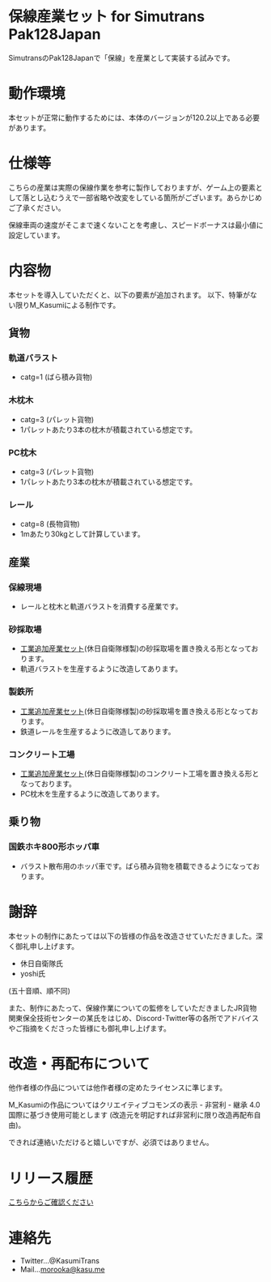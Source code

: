 # 保線産業セット for Simutrans Pak128Japan
SimutransのPak128Japanで「保線」を産業として実装する試みです。

# 動作環境
本セットが正常に動作するためには、本体のバージョンが120.2以上である必要があります。

# 仕様等
こちらの産業は実際の保線作業を参考に製作しておりますが、ゲーム上の要素として落とし込むうえで一部省略や改変をしている箇所がございます。あらかじめご了承ください。

保線車両の速度がそこまで速くないことを考慮し、スピードボーナスは最小値に設定しています。

# 内容物
本セットを導入していただくと、以下の要素が追加されます。
以下、特筆がない限りM_Kasumiによる制作です。

## 貨物
### 軌道バラスト
* catg=1 (ばら積み貨物)

### 木枕木
* catg=3 (パレット貨物)
* 1パレットあたり3本の枕木が積載されている想定です。

### PC枕木
* catg=3 (パレット貨物)
* 1パレットあたり3本の枕木が積載されている想定です。

### レール
* catg=8 (長物貨物)
* 1mあたり30kgとして計算しています。

## 産業
### 保線現場
* レールと枕木と軌道バラストを消費する産業です。

### 砂採取場
* [工業追加産業セット](https://japanese.simutrans.com/index.php?Addon128Japan%2FOthers)(休日自衛隊様製)の砂採取場を置き換える形となっております。
* 軌道バラストを生産するように改造してあります。

### 製鉄所
* [工業追加産業セット](https://japanese.simutrans.com/index.php?Addon128Japan%2FOthers)(休日自衛隊様製)の砂採取場を置き換える形となっております。
* 鉄道レールを生産するように改造してあります。

### コンクリート工場
* [工業追加産業セット](https://japanese.simutrans.com/index.php?Addon128Japan%2FOthers)(休日自衛隊様製)のコンクリート工場を置き換える形となっております。
* PC枕木を生産するように改造してあります。

## 乗り物
### 国鉄ホキ800形ホッパ車
* バラスト散布用のホッパ車です。ばら積み貨物を積載できるようになっております。

# 謝辞
本セットの制作にあたっては以下の皆様の作品を改造させていただきました。深く御礼申し上げます。
* 休日自衛隊氏
* yoshi氏

(五十音順、順不同)

また、制作にあたって、保線作業についての監修をしていただきましたJR貨物関東保全技術センターの某氏をはじめ、Discord･Twitter等の各所でアドバイスやご指摘をくださった皆様にも御礼申し上げます。

# 改造・再配布について
他作者様の作品については他作者様の定めたライセンスに準じます。

M_Kasumiの作品についてはクリエイティブコモンズの表示 - 非営利 - 継承 4.0 国際に基づき使用可能とします (改造元を明記すれば非営利に限り改造再配布自由)。

できれば連絡いただけると嬉しいですが、必須ではありません。

# リリース履歴
[こちらからご確認ください](https://github.com/kasu-me/Simutrans-Pak128Japan-Track-Maintenance/releases)

# 連絡先
* Twitter…@KasumiTrans
* Mail…morooka@kasu.me
